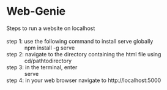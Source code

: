 # Web-Genie

Steps to run a website on localhost\
\
 step 1: use the following command to install serve globally\
 &nbsp;&nbsp;&nbsp;&nbsp;&nbsp;&nbsp;&nbsp;&nbsp;&nbsp;&nbsp;&nbsp;&nbsp;npm install -g serve\
 step 2: navigate to the directory containing the html file using \
 &nbsp;&nbsp;&nbsp;&nbsp;&nbsp;&nbsp;&nbsp;&nbsp;&nbsp;&nbsp;&nbsp;&nbsp;cd/pathtodirectory\
 step 3: in the terminal, enter\
 &nbsp;&nbsp;&nbsp;&nbsp;&nbsp;&nbsp;&nbsp;&nbsp;&nbsp;&nbsp;&nbsp;&nbsp;serve\
 step 4: in your web browser navigate to http://localhost:5000 
